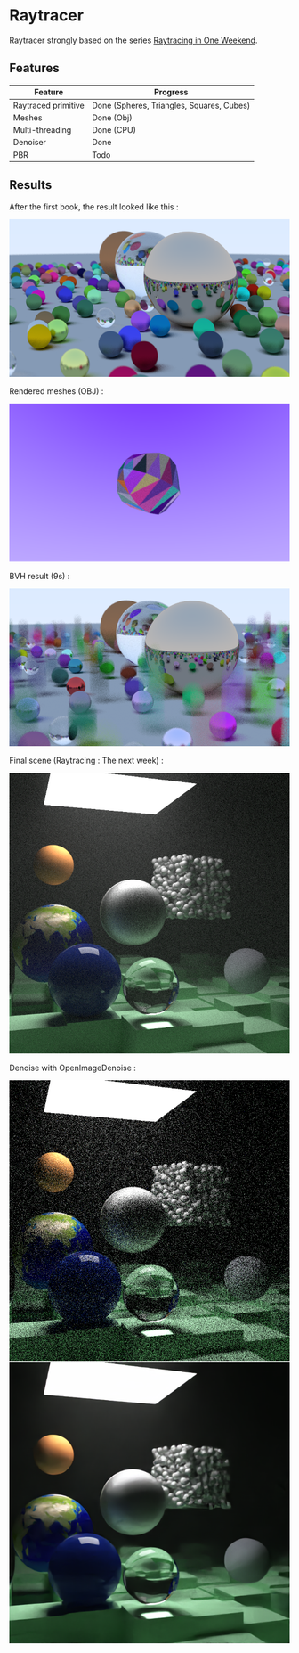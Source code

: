 # Raytracer

 Raytracer strongly based on the series 
 [Raytracing in One Weekend](https://raytracing.github.io/books/RayTracingInOneWeekend.html).

## Features 

| Feature                          | Progress                                  |
|----------------------------------|-------------------------------------------|
| Raytraced primitive              | Done (Spheres, Triangles, Squares, Cubes) |
| Meshes                           | Done (Obj)                                |
| Multi-threading                  | Done (CPU)                                |
| Denoiser                         | Done                                      |
| PBR                              | Todo                                      |

## Results

After the first book, the result looked like this :

![](outputs/w-e1stResult.png)

Rendered meshes (OBJ) :

![](outputs/meshLoader.png)

BVH result (9s) :

![](outputs/BVHResult.png)

Final scene (Raytracing : The next week) :

![](outputs/FinalScene.png)

Denoise with OpenImageDenoise :

![](outputs/noise2.png)![](outputs/noise1.png) 
